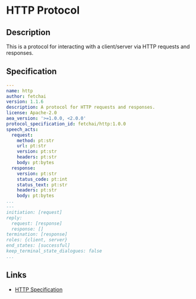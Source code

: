 # HTTP Protocol

## Description

This is a protocol for interacting with a client/server via HTTP requests and responses.

## Specification

```yaml
---
name: http
author: fetchai
version: 1.1.6
description: A protocol for HTTP requests and responses.
license: Apache-2.0
aea_version: '>=1.0.0, <2.0.0'
protocol_specification_id: fetchai/http:1.0.0
speech_acts:
  request:
    method: pt:str
    url: pt:str
    version: pt:str
    headers: pt:str
    body: pt:bytes
  response:
    version: pt:str
    status_code: pt:int
    status_text: pt:str
    headers: pt:str
    body: pt:bytes
...
---
initiation: [request]
reply:
  request: [response]
  response: []
termination: [response]
roles: {client, server}
end_states: [successful]
keep_terminal_state_dialogues: false
...
```

## Links

- <a href="https://www.w3.org/Protocols/rfc2616/rfc2616.html" target="_blank">HTTP Specification</a>
